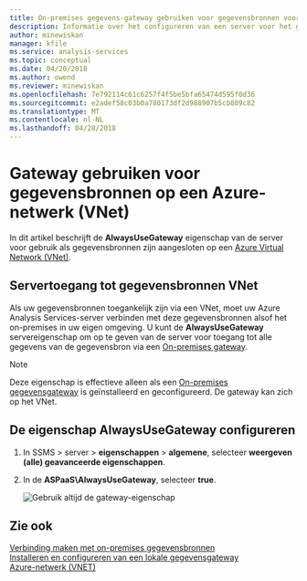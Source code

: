 ```yaml
---
title: On-premises gegevens-gateway gebruiken voor gegevensbronnen voor Azure Virtual Network | Microsoft Docs
description: Informatie over het configureren van een server voor het gebruik van een gateway voor gegevensbronnen op VNet.
author: minewiskan
manager: kfile
ms.service: analysis-services
ms.topic: conceptual
ms.date: 04/20/2018
ms.author: owend
ms.reviewer: minewiskan
ms.openlocfilehash: 7e792114c61c6257f4f5be5bfa65474d595f0d36
ms.sourcegitcommit: e2adef58c03b0a780173df2d988907b5cb809c82
ms.translationtype: MT
ms.contentlocale: nl-NL
ms.lasthandoff: 04/28/2018
---
```

# <a name="use-gateway-for-data-sources-on-an-azure-virtual-network-vnet"></a>Gateway gebruiken voor gegevensbronnen op een Azure-netwerk (VNet)

In dit artikel beschrijft de **AlwaysUseGateway** eigenschap van de server voor gebruik als gegevensbronnen zijn aangesloten op een [Azure Virtual Network (VNet)](../virtual-network/virtual-networks-overview.md).

## <a name="server-access-to-vnet-data-sources"></a>Servertoegang tot gegevensbronnen VNet

Als uw gegevensbronnen toegankelijk zijn via een VNet, moet uw Azure Analysis Services-server verbinden met deze gegevensbronnen alsof het on-premises in uw eigen omgeving. U kunt de **AlwaysUseGateway** servereigenschap om op te geven van de server voor toegang tot alle gegevens van de gegevensbron via een [On-premises gateway](analysis-services-gateway.md). 

> [!NOTE]
> Deze eigenschap is effectieve alleen als een [On-premises gegevensgateway](analysis-services-gateway.md) is geïnstalleerd en geconfigureerd. De gateway kan zich op het VNet.

## <a name="configure-alwaysusegateway-property"></a>De eigenschap AlwaysUseGateway configureren

1. In SSMS > server > **eigenschappen** > **algemene**, selecteer **weergeven (alle) geavanceerde eigenschappen**.
2. In de **ASPaaS\AlwaysUseGateway**, selecteer **true**.

    ![Gebruik altijd de gateway-eigenschap](media/analysis-services-vnet-gateway/aas-ssms-always-property.png)


## <a name="see-also"></a>Zie ook
[Verbinding maken met on-premises gegevensbronnen](analysis-services-gateway.md)   
[Installeren en configureren van een lokale gegevensgateway](analysis-services-gateway-install.md)   
[Azure-netwerk (VNET)](../virtual-network/virtual-networks-overview.md)   

